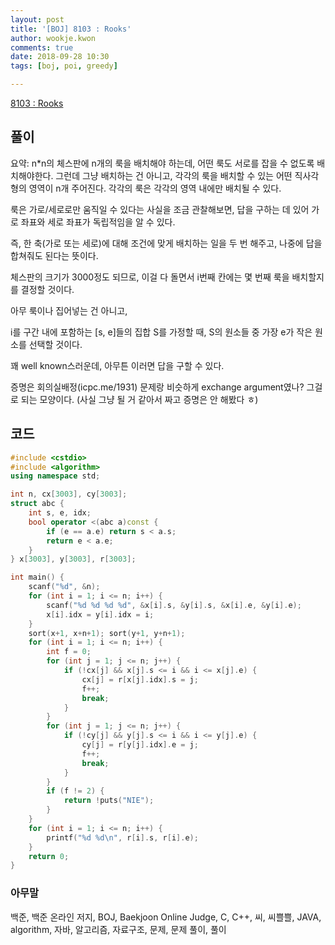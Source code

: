 ```yaml
---
layout: post
title: '[BOJ] 8103 : Rooks'
author: wookje.kwon
comments: true
date: 2018-09-28 10:30
tags: [boj, poi, greedy]

---
```


[8103 : Rooks](https://www.acmicpc.net/problem/8103)  

## 풀이

요약: n*n의 체스판에 n개의 룩을 배치해야 하는데, 어떤 룩도 서로를 잡을 수 없도록 배치해야한다. 그런데 그냥 배치하는 건 아니고, 각각의 룩을 배치할 수 있는 어떤 직사각형의 영역이 n개 주어진다. 각각의 룩은 각각의 영역 내에만 배치될 수 있다.

룩은 가로/세로로만 움직일 수 있다는 사실을 조금 관찰해보면, 답을 구하는 데 있어 가로 좌표와 세로 좌표가 독립적임을 알 수 있다.

즉, 한 축(가로 또는 세로)에 대해 조건에 맞게 배치하는 일을 두 번 해주고, 나중에 답을 합쳐줘도 된다는 뜻이다.

체스판의 크기가 3000정도 되므로, 이걸 다 돌면서 i번째 칸에는 몇 번째 룩을 배치할지를 결정할 것이다.

아무 룩이나 집어넣는 건 아니고,

i를 구간 내에 포함하는 [s, e]들의 집합 S를 가정할 때, S의 원소들 중 가장 e가 작은 원소를 선택할 것이다.

꽤 well known스러운데, 아무튼 이러면 답을 구할 수 있다.

증명은 회의실배정(icpc.me/1931) 문제랑 비슷하게 exchange argument였나? 그걸로 되는 모양이다. (사실 그냥 될 거 같아서 짜고 증명은 안 해봤다 ㅎ)

## 코드

```cpp
#include <cstdio>
#include <algorithm>
using namespace std;

int n, cx[3003], cy[3003];
struct abc {
    int s, e, idx;
    bool operator <(abc a)const {
        if (e == a.e) return s < a.s;
        return e < a.e;
    }
} x[3003], y[3003], r[3003];

int main() {
    scanf("%d", &n);
    for (int i = 1; i <= n; i++) {
        scanf("%d %d %d %d", &x[i].s, &y[i].s, &x[i].e, &y[i].e);
        x[i].idx = y[i].idx = i;
    }
    sort(x+1, x+n+1); sort(y+1, y+n+1);
    for (int i = 1; i <= n; i++) {
        int f = 0;
        for (int j = 1; j <= n; j++) {
            if (!cx[j] && x[j].s <= i && i <= x[j].e) {
                cx[j] = r[x[j].idx].s = j;
                f++;
                break;
            }
        }
        for (int j = 1; j <= n; j++) {
            if (!cy[j] && y[j].s <= i && i <= y[j].e) {
                cy[j] = r[y[j].idx].e = j;
                f++;
                break;
            }
        }
        if (f != 2) {
            return !puts("NIE");
        }
    }
    for (int i = 1; i <= n; i++) {
        printf("%d %d\n", r[i].s, r[i].e);
    }
    return 0;
}
```  

### 아무말  
백준, 백준 온라인 저지, BOJ, Baekjoon Online Judge, C, C++, 씨, 씨쁠쁠, JAVA, algorithm, 자바, 알고리즘, 자료구조, 문제, 문제 풀이, 풀이
